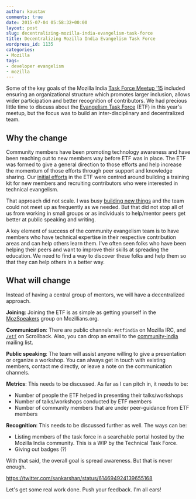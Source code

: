 ```yaml
---
author: kaustav
comments: true
date: 2015-07-04 05:58:32+00:00
layout: post
slug: decentralizing-mozilla-india-evangelism-task-force
title: Decentralizing Mozilla India Evangelism Task Force
wordpress_id: 1135
categories:
- Mozilla
tags:
- developer evangelism
- mozilla
---
```


Some of the key goals of the Mozilla India [Task Force Meetup '15](https://reps.mozilla.org/e/mozilla-india-task-force-meetup-2015/) included ensuring an organizational structure which promotes larger inclusion, allows wider participation and better recognition of contributors. We had precious little time to discuss about the [Evangelism Task Force](http://wiki.mozillaindia.org/Task_force/Evangelism) (ETF) in this year's meetup, but the focus was to build an inter-disciplinary and decentralized team.<!-- more -->

## Why the change

Community members have been promoting technology awareness and have been reaching out to new members way before ETF was in place. The ETF was formed to give a general direction to those efforts and help increase the momentum of those efforts through peer support and knowledge sharing. Our [initial efforts](http://wiki.mozillaindia.org/Task_force/Evangelism/Meetings) in the ETF were centred around building a training kit for new members and recruiting contributors who were interested in technical evangelism.

That approach did not scale. I was busy [building new things](http://applait.com) and the team could not meet up as frequently as we needed. But that did not stop all of us from working in small groups or as individuals to help/mentor peers get better at public speaking and writing.

A key element of success of the community evangelism team is to have members who have technical expertise in their respective contribution areas and can help others learn them. I've often seen folks who have been helping their peers and want to improve their skills at spreading the education. We need to find a way to discover these folks and help them so that they can help others in a better way.

## What will change

Instead of having a central group of mentors, we will have a decentralized approach.

**Joining**: Joining the ETF is as simple as getting yourself in the [MozSpeakers](https://mozillians.org/en-US/group/mozspeakers/) group on Mozillians.org.

**Communication**: There are public channels: `#etfindia` on Mozilla IRC, and [`/etf`](https://scrollback.io/etf) on Scrollback. Also, you can drop an email to the [community-india](https://lists.mozilla.org/listinfo/community-india) mailing list.

**Public speaking**: The team will assist anyone willing to give a presentation or organize a workshop. You can always get in touch with existing members, contact me directly, or leave a note on the communication channels.

**Metrics**: This needs to be discussed. As far as I can pitch in, it needs to be:

* Number of people the ETF helped in presenting their talks/workshops
* Number of talks/workshops conducted by ETF members
* Number of community members that are under peer-guidance from ETF members


**Recognition**: This needs to be discussed further as well. The ways can be:

* Listing members of the task force in a searchable portal hosted by the Mozilla India community. This is a WIP by the Technical Task Force.
* Giving out badges (?)


With that said, the overall goal is spread awareness. But that is never enough.

https://twitter.com/sankarshan/status/614694924139655168

Let's get some real work done. Push your feedback. I'm all ears!
